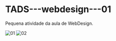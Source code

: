 # TADS---webdesign---01
Pequena atividade da aula de WebDesign.

![01](https://imgur.com/Az9PhN6)
![02](https://imgur.com/OFPYpcF)


